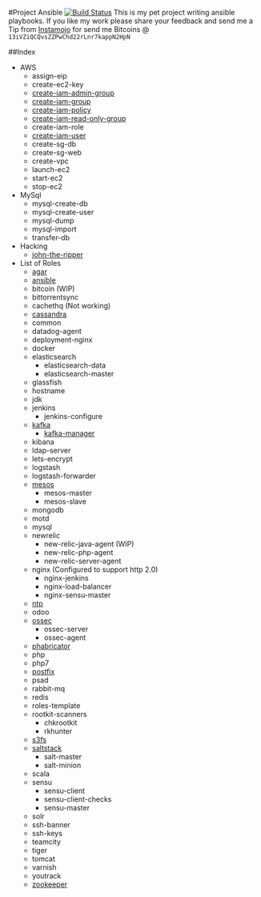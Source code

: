 #Project Ansible [![Build Status](https://travis-ci.org/adithyakhamithkar/ansible-playbooks.svg?branch=master)](https://travis-ci.org/adithyakhamithkar/ansible-playbooks)
This is my pet project writing ansible playbooks. If you like my work please share your feedback and send me a Tip from [Instamojo](https://www.instamojo.com/@adithyakhamithkar) for send me Bitcoins @ `13iVZiQCQvsZZPwChd22rLnr7kappN2HpN`

##Index
+ AWS
    - assign-eip
    - create-ec2-key
    - [create-iam-admin-group](https://github.com/adithyakhamithkar/ansible/blob/master/AWS/roles/create-iam-admin-group)
    - [create-iam-group](https://github.com/adithyakhamithkar/ansible/blob/master/AWS/roles/create-iam-group)
    - [create-iam-policy](https://github.com/adithyakhamithkar/ansible/blob/master/AWS/roles/create-iam-policy)
    - [create-iam-read-only-group](https://github.com/adithyakhamithkar/ansible/blob/master/AWS/roles/create-iam-read-only-group)
    - create-iam-role
    - [create-iam-user](https://github.com/adithyakhamithkar/ansible/blob/master/AWS/roles/create-iam-user)
    - create-sg-db
    - create-sg-web
    - create-vpc
    - launch-ec2
    - start-ec2
    - stop-ec2
+ MySql
    - mysql-create-db
    - mysql-create-user
    - mysql-dump
    - mysql-import
    - transfer-db
+ Hacking
    - [john-the-ripper](https://github.com/adithyakhamithkar/ansible/blob/master/Hacking/roles/john-the-ripper)
+ List of Roles
    - [agar](https://github.com/adithyakhamithkar/ansible/blob/master/roles/agar)
    - [ansible](https://github.com/adithyakhamithkar/ansible/blob/master/roles/ansible)
    - bitcoin (WIP)
    - bittorrentsync
    - cachethq (Not working)
    - [cassandra](https://github.com/adithyakhamithkar/ansible/blob/master/roles/cassandra)
    - common
    - datadog-agent
    - deployment-nginx
    - docker
    + elasticsearch
        - elasticsearch-data
        - elasticsearch-master
    - glassfish
    - hostname
    - jdk
    - jenkins
        - jenkins-configure
    - [kafka](https://github.com/adithyakhamithkar/ansible/blob/master/roles/kafka)
        - [kafka-manager](https://github.com/adithyakhamithkar/ansible/tree/master/roles/kafka-manager)
    - kibana
    - ldap-server
    - lets-encrypt
    - logstash
    - logstash-forwarder
    - [mesos](https://github.com/adithyakhamithkar/ansible/blob/master/roles/mesos)
        - mesos-master
        - mesos-slave
    - mongodb
    - motd
    - mysql
    - newrelic
        - new-relic-java-agent (WIP)
        - new-relic-php-agent
        - new-relic-server-agent
    - nginx (Configured to support http 2.0)
        - nginx-jenkins
        - nginx-load-balancer
        - nginx-sensu-master
    - [ntp](https://github.com/adithyakhamithkar/ansible/tree/master/roles/ntp)
    - odoo
    + [ossec](https://github.com/adithyakhamithkar/ansible/blob/master/roles/ossec-server)
        - ossec-server
        - ossec-agent  
    - [phabricator](https://github.com/adithyakhamithkar/ansible/blob/master/roles/phabricator)
    - php
    - php7
    - [postfix](https://github.com/adithyakhamithkar/ansible/tree/master/roles/postfix)
    - psad
    - rabbit-mq
    - redis
    - roles-template
    - rootkit-scanners
        - chkrootkit
        - rkhunter
    - [s3fs](https://github.com/adithyakhamithkar/ansible/blob/master/roles/s3fs)
    - [saltstack](https://github.com/adithyakhamithkar/ansible/tree/master/roles/salt-master)
        - salt-master
        - salt-minion
    - scala
    - sensu
        - sensu-client
        - sensu-client-checks
        - sensu-master
    - solr
    - ssh-banner
    - ssh-keys
    - teamcity
    - tiger
    - tomcat
    - varnish
    - youtrack
    - [zookeeper](https://github.com/adithyakhamithkar/ansible/blob/master/roles/zookeeper)
